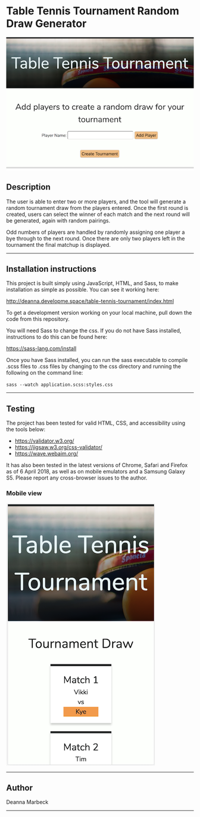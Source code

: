 # Table Tennis Tournament Random Draw Generator

<img src="images/table-tennis.png" />

## Description

The user is able to enter two or more players, and the tool will generate a random tournament draw from the players entered.  Once the first round is created, users can select the winner of each match and the next round will be generated, again with random pairings.  

Odd numbers of players are handled by randomly assigning one player a bye through to the next round.  Once there are only two players left in the tournament the final matchup is displayed.

---

## Installation instructions

This project is built simply using JavaScript, HTML, and Sass, to make installation as simple as possible.  You can see it working here:

http://deanna.developme.space/table-tennis-tournament/index.html 

To get a development version working on your local machine, pull down the code from this repository.  

You will need Sass to change the css.  If you do not have Sass installed, instructions to do this can be found here:

https://sass-lang.com/install

Once you have Sass installed, you can run the sass executable to compile .scss files to .css files by changing to the css directory and running the following on the command line:

`sass --watch application.scss:styles.css`

---

## Testing

The project has been tested for valid HTML, CSS, and accessibility using the tools below:
* https://validator.w3.org/
* https://jigsaw.w3.org/css-validator/
* https://wave.webaim.org/

It has also been tested in the latest versions of Chrome, Safari and Firefox as of 6 April 2018, as well as on mobile emulators and a Samsung Galaxy S5.  Please report any cross-browser issues to the author.

### Mobile view

<img src="images/table-tennis-mobile.png" />

---

## Author

Deanna Marbeck

---
